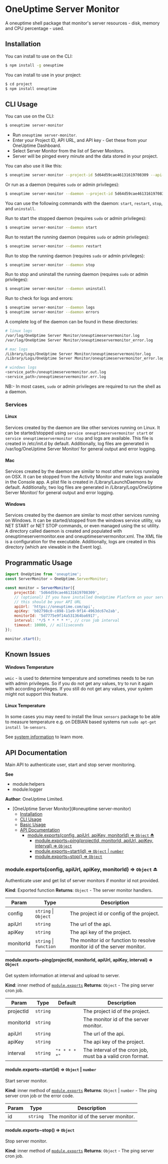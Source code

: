 # OneUptime Server Monitor

A oneuptime shell package that monitor's server resources - disk, memory and CPU percentage - used.

## Installation

You can install to use on the CLI:

```bash
$ npm install -g oneuptime
```

You can install to use in your project:

```bash
$ cd project
$ npm install oneuptime
```

## CLI Usage

You can use on the CLI:

```bash
$ oneuptime server-monitor
```

-   Run `oneuptime server-monitor`.
-   Enter your Project ID, API URL, and API key - Get these from your OneUptime Dashboard.
-   Select Server Monitor from the list of Server Monitors.
-   Server will be pinged every minute and the data stored in your project.

You can also use it like this:

```bash
$ oneuptime server-monitor --project-id 5d64d59cae46131619708309 --api-url https://oneuptime.com/api --api-key b02798c0-c898-11e9-9f14-4963dc67e2ab --monitor-id 5d7775e9f14a531364ba6917
```

Or run as a daemon (requires `sudo` or admin privileges):

```bash
$ oneuptime server-monitor --daemon --project-id 5d64d59cae46131619708309 --api-url https://oneuptime.com/api --api-key b02798c0-c898-11e9-9f14-4963dc67e2ab --monitor-id 5d7775e9f14a531364ba6917
```

You can use the following commands with the daemon: `start`, `restart`, `stop`, and `uninstall`.

Run to start the stopped daemon (requires `sudo` or admin privileges):

```bash
$ oneuptime server-monitor --daemon start
```

Run to restart the running daemon (requires `sudo` or admin privileges):

```bash
$ oneuptime server-monitor --daemon restart
```

Run to stop the running daemon (requires `sudo` or admin privileges):

```bash
$ oneuptime server-monitor --daemon stop
```

Run to stop and uninstall the running daemon (requires `sudo` or admin privileges):

```bash
$ oneuptime server-monitor --daemon uninstall
```

Run to check for logs and errors:

```bash
$ oneuptime server-monitor --daemon logs
$ oneuptime server-monitor --daemon errors
```

A complete log of the daemon can be found in these directories:

```bash
# linux logs
/var/log/OneUptime Server Monitor/oneuptimeservermonitor.log
/var/log/OneUptime Server Monitor/oneuptimeservermonitor_error.log

# mac logs
/Library/Logs/OneUptime Server Monitor/oneuptimeservermonitor.log
/Library/Logs/OneUptime Server Monitor/oneuptimeservermonitor_error.log

# windows logs
<service_path>/oneuptimeservermonitor.out.log
<service_path>/oneuptimeservermonitor.err.log
```

NB:- In most cases, `sudo` or admin privileges are required to run the shell as a daemon.

### Services

#### Linux

Services created by the daemon are like other services running on Linux. It can be started/stopped using `service oneuptimeservermonitor start` or `service oneuptimeservermonitor stop` and logs are available. This file is created in /etc/init.d by default. Additionally, log files are generated in /var/log/OneUptime Server Monitor/ for general output and error logging.

#### Mac

Services created by the daemon are similar to most other services running on OSX. It can be stopped from the Activity Monitor and make logs available in the Console app. A plist file is created in /Library/LaunchDaemons by default. Additionally, two log files are generated in /Library/Logs/OneUptime Server Monitor/ for general output and error logging.

#### Windows

Services created by the daemon are similar to most other services running on Windows. It can be started/stopped from the windows service utility, via NET START or NET STOP commands, or even managed using the sc utility. A directory called daemon is created and populated with oneuptimeservermonitor.exe and oneuptimeservermonitor.xml. The XML file is a configuration for the executable. Additionally, logs are created in this directory (which are viewable in the Event log).

<a name="module_api"></a>

## Programmatic Usage

```javascript
import OneUptime from 'oneuptime';
const ServerMonitor = OneUptime.ServerMonitor;

const monitor = ServerMonitor({
    projectId: '5d64d59cae46131619708309',
    // (optional) If you have installed OneUptime Platform on your server,
    // this should be your API URL
    apiUrl: 'https://oneuptime.com/api',
    apiKey: 'b02798c0-c898-11e9-9f14-4963dc67e2ab',
    monitorId: '5d7775e9f14a531364ba6917',
    interval: '*/5 * * * * *', // cron job interval
    timeout: 10000, // milliseconds
});

monitor.start();
```

## Known Issues

#### Windows Temperature

`wmic` - is used to determine temperature and sometimes needs to be run with admin privileges. So if you do not get any values, try to run it again with according privileges. If you still do not get any values, your system might not support this feature.

#### Linux Temperature

In some cases you may need to install the linux `sensors` package to be able to measure temperature e.g. on DEBIAN based systems run `sudo apt-get install lm-sensors`.

See [system information](https://www.npmjs.com/package/systeminformation#known-issues) to learn more.

## API Documentation

Main API to authenticate user, start and stop server monitoring.

**See**

-   module:helpers
-   module:logger

**Author**: OneUptime Limited.

-   [OneUptime Server Monitor](#oneuptime server-monitor)
    -   [Installation](#installation)
    -   [CLI Usage](#cli-usage)
    -   [Basic Usage](#basic-usage)
    -   [API Documentation](#api-documentation)
        -   [module.exports(config, apiUrl, apiKey, monitorId) ⇒ <code>Object</code> ⏏](#moduleexportsconfig-apiUrl-apikey-monitorid--object-)
            -   [module.exports~ping(projectId, monitorId, apiUrl, apiKey, interval) ⇒ <code>Object</code>](#moduleexportspingprojectid-monitorid-apiUrl-apikey-interval--object)
            -   [module.exports~start(id) ⇒ <code>Object</code> \| <code>number</code>](#moduleexportsstartid--object--number)
            -   [module.exports~stop() ⇒ <code>Object</code>](#moduleexportsstop--object)

<a name="exp_module_api--module.exports"></a>

### module.exports(config, apiUrl, apiKey, monitorId) ⇒ <code>Object</code> ⏏

Authenticate user and get list of server monitors if monitor id not provided.

**Kind**: Exported function
**Returns**: <code>Object</code> - The server monitor handlers.

| Param     | Type                                         | Description                                                             |
| --------- | -------------------------------------------- | ----------------------------------------------------------------------- |
| config    | <code>string</code> \| <code>Object</code>   | The project id or config of the project.                                |
| apiUrl    | <code>string</code>                          | The url of the api.                                                     |
| apiKey    | <code>string</code>                          | The api key of the project.                                             |
| monitorId | <code>string</code> \| <code>function</code> | The monitor id or function to resolve monitor id of the server monitor. |

<a name="module_api--module.exports..ping"></a>

#### module.exports~ping(projectId, monitorId, apiUrl, apiKey, interval) ⇒ <code>Object</code>

Get system information at interval and upload to server.

**Kind**: inner method of [<code>module.exports</code>](#exp_module_api--module.exports)
**Returns**: <code>Object</code> - The ping server cron job.

| Param     | Type                | Default                                 | Description                                                |
| --------- | ------------------- | --------------------------------------- | ---------------------------------------------------------- |
| projectId | <code>string</code> |                                         | The project id of the project.                             |
| monitorId | <code>string</code> |                                         | The monitor id of the server monitor.                      |
| apiUrl    | <code>string</code> |                                         | The url of the api.                                        |
| apiKey    | <code>string</code> |                                         | The api key of the project.                                |
| interval  | <code>string</code> | <code>&quot;\* \* \* \* \*&quot;</code> | The interval of the cron job, must ba a valid cron format. |

<a name="module_api--module.exports..start"></a>

#### module.exports~start(id) ⇒ <code>Object</code> \| <code>number</code>

Start server monitor.

**Kind**: inner method of [<code>module.exports</code>](#exp_module_api--module.exports)
**Returns**: <code>Object</code> \| <code>number</code> - The ping server cron job or the error code.

| Param | Type                | Description                           |
| ----- | ------------------- | ------------------------------------- |
| id    | <code>string</code> | The monitor id of the server monitor. |

<a name="module_api--module.exports..stop"></a>

#### module.exports~stop() ⇒ <code>Object</code>

Stop server monitor.

**Kind**: inner method of [<code>module.exports</code>](#exp_module_api--module.exports)
**Returns**: <code>Object</code> - The ping server cron job.
